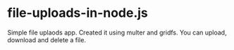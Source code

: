# file-uploads-in-node.js
Simple file uplaods app. Created it using multer and gridfs. You can upload, download and delete a file.
